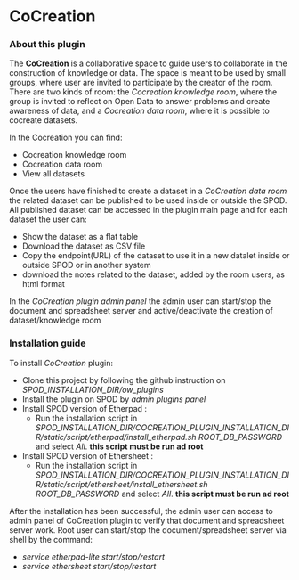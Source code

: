 # CoCreation

### About this plugin

The **CoCreation** is a collaborative space to guide users to collaborate in the construction of knowledge or data. The space is meant to be used by small groups,
where user are invited to participate by the creator of the room. There are two kinds of room: the *Cocreation knowledge room*, where the group is invited to reflect
on Open Data to answer problems and create awareness of data, and a *Cocreation data room*, where it is possible to cocreate datasets.

In the Cocreation you can find:

* Cocreation knowledge room
* Cocreation data room
* View all datasets

Once the users have finished to create a dataset in a *CoCreation data room* the related dataset can be published to be used inside or outside the SPOD.
All published dataset can be accessed in the plugin main page and for each dataset the user can:

* Show the dataset as a flat table
* Download the dataset as CSV file
* Copy the endpoint(URL) of the dataset to use it in a new datalet inside or outside SPOD or in another system
* download the notes related to the dataset, added by the room users, as html format

In the *CoCreation plugin admin panel* the admin user can start/stop the document and spreadsheet server and active/deactivate the creation of dataset/knowledge room

### Installation guide

To install *CoCreation* plugin:

* Clone this project by following the github instruction on *SPOD_INSTALLATION_DIR/ow_plugins*
* Install the plugin on SPOD by *admin plugins panel*
* Install SPOD version of Etherpad :
  - Run the installation script in *SPOD_INSTALLATION_DIR/COCREATION_PLUGIN_INSTALLATION_DIR/static/script/etherpad/install_etherpad.sh ROOT_DB_PASSWORD* and select *All*.
    **this script must be run ad root**
* Install SPOD version of Ethersheet :
  - Run the installation script in *SPOD_INSTALLATION_DIR/COCREATION_PLUGIN_INSTALLATION_DIR/static/script/ethersheet/install_ethersheet.sh ROOT_DB_PASSWORD* and select *All*.
    **this script must be run ad root**

After the installation has been successful, the admin user can access to admin panel of CoCreation plugin to verify that document and spreadsheet server work.
Root user can start/stop the document/spreadsheet server via shell by the command:

* *service etherpad-lite start/stop/restart*
* *service ethersheet start/stop/restart*



